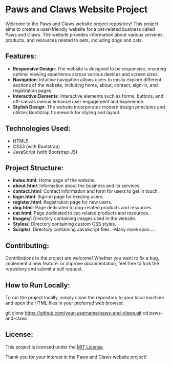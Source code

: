 # Paws and Claws Website Project

Welcome to the Paws and Claws website project repository! This project aims to create a user-friendly website for a pet-related business called Paws and Claws. The website provides information about various services, products, and resources related to pets, including dogs and cats.

## Features:
- **Responsive Design**: The website is designed to be responsive, ensuring optimal viewing experience across various devices and screen sizes.
- **Navigation**: Intuitive navigation allows users to easily explore different sections of the website, including home, about, contact, sign-in, and registration pages.
- **Interactive Elements**: Interactive elements such as forms, buttons, and off-canvas menus enhance user engagement and experience.
- **Stylish Design**: The website incorporates modern design principles and utilizes Bootstrap framework for styling and layout.

## Technologies Used:
- HTML5
- CSS3 (with Bootstrap)
- JavaScript (with Bootstrap JS)

## Project Structure:
- **index.html**: Home page of the website.
- **about.html**: Information about the business and its services.
- **contact.html**: Contact information and form for users to get in touch.
- **login.html**: Sign-in page for existing users.
- **register.html**: Registration page for new users.
- **dog.html**: Page dedicated to dog-related products and resources.
- **cat.html**: Page dedicated to cat-related products and resources.
- **Images/**: Directory containing images used in the website.
- **Styles/**: Directory containing custom CSS styles.
- **Scripts/**: Directory containing JavaScript files.
-Many more soon.....

## Contributing:
Contributions to the project are welcome! Whether you want to fix a bug, implement a new feature, or improve documentation, feel free to fork the repository and submit a pull request.

## How to Run Locally:
To run the project locally, simply clone the repository to your local machine and open the HTML files in your preferred web browser.

git clone https://github.com/your-username/paws-and-claws.git
cd paws-and-claws


## License:
This project is licensed under the [MIT License](LICENSE).

Thank you for your interest in the Paws and Claws website project!


